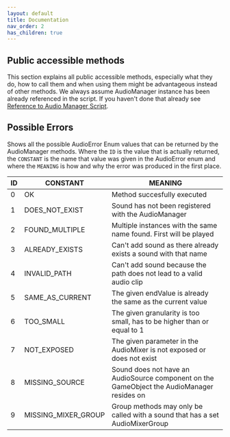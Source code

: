 ```yaml
---
layout: default
title: Documentation
nav_order: 2
has_children: true
---
```


## Public accessible methods
This section explains all public accessible methods, especially what they do, how to call them and when using them might be advantageous instead of other methods. We always assume AudioManager instance has been already referenced in the script. If you haven't done that already see [Reference to Audio Manager Script](https://mathewhdyt.github.io/Unity-Audio-Manager/installation#reference-to-audio-manager-script).

## Possible Errors
Shows all the possible AudioError Enum values that can be returned by the AudioManager methods. Where the ```ID``` is the value that is actually returned, the ```CONSTANT``` is the name that value was given in the AudioError enum and where the ```MEANING``` is how and why the error was produced in the first place.

| **ID** | **CONSTANT**                  | **MEANING**                                                                                    |
| -------| ------------------------------| -----------------------------------------------------------------------------------------------|
| 0      | OK                            | Method succesfully executed                                                                    |
| 1      | DOES_NOT_EXIST                | Sound has not been registered with the AudioManager                                            |
| 2      | FOUND_MULTIPLE                | Multiple instances with the same name found. First will be played                              |
| 3      | ALREADY_EXISTS                | Can't add sound as there already exists a sound with that name                                 |
| 4      | INVALID_PATH                  | Can't add sound because the path does not lead to a valid audio clip                           |
| 5      | SAME_AS_CURRENT               | The given endValue is already the same as the current value                                    |
| 6      | TOO_SMALL                     | The given granularity is too small, has to be higher than or equal to 1                        |
| 7      | NOT_EXPOSED                   | The given parameter in the AudioMixer is not exposed or does not exist                         |
| 8      | MISSING_SOURCE                | Sound does not have an AudioSource component on the GameObject the AudioManager resides on     |
| 9      | MISSING_MIXER_GROUP           | Group methods may only be called with a sound that has a set AudioMixerGroup                   |
